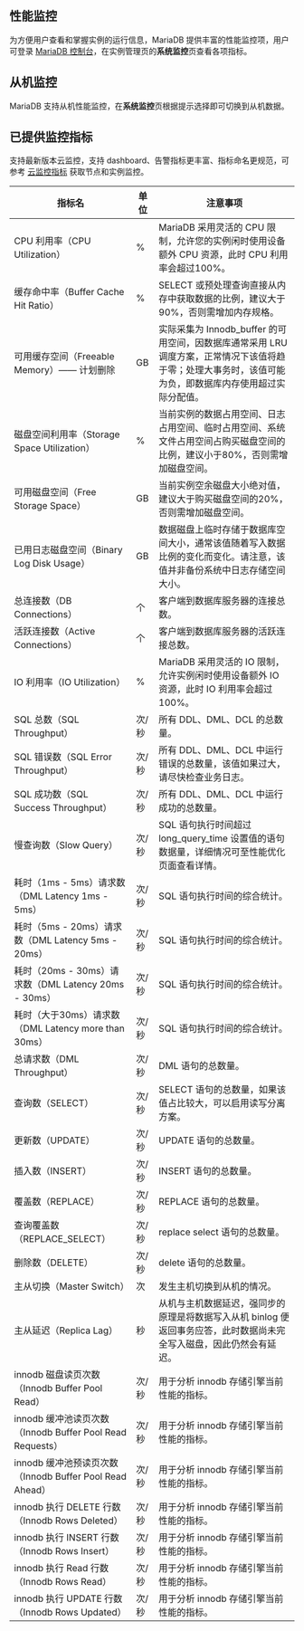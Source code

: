 
## 性能监控
为方便用户查看和掌握实例的运行信息，MariaDB 提供丰富的性能监控项，用户可登录 [MariaDB 控制台](https://console.cloud.tencent.com/mariadb)，在实例管理页的**系统监控**页查看各项指标。

## 从机监控
MariaDB 支持从机性能监控，在**系统监控**页根据提示选择即可切换到从机数据。

## 已提供监控指标
支持最新版本云监控，支持 dashboard、告警指标更丰富、指标命名更规范，可参考 [云监控指标](https://cloud.tencent.com/document/product/248/54396) 获取节点和实例监控。

|指标名|单位|注意事项|
|-------|-------|-------|
|CPU 利用率（CPU Utilization）|%|MariaDB 采用灵活的 CPU 限制，允许您的实例闲时使用设备额外 CPU 资源，此时 CPU 利用率会超过100%。|
|缓存命中率（Buffer Cache Hit Ratio）|%|SELECT 或预处理查询直接从内存中获取数据的比例，建议大于90%，否则需增加内存规格。|
|可用缓存空间（Freeable Memory）—— 计划删除|GB|实际采集为 Innodb_buffer 的可用空间，因数据库通常采用 LRU 调度方案，正常情况下该值将趋于零；处理大事务时，该值可能为负，即数据库内存使用超过实际分配值。|
|磁盘空间利用率（Storage Space Utilization）|%|当前实例的数据占用空间、日志占用空间、临时占用空间、系统文件占用空间占购买磁盘空间的比例，建议小于80%，否则需增加磁盘空间。|
|可用磁盘空间（Free Storage Space）|GB|当前实例空余磁盘大小绝对值，建议大于购买磁盘空间的20%，否则需增加磁盘空间。|
|已用日志磁盘空间（Binary Log Disk Usage）|GB|数据磁盘上临时存储于数据库空间大小，通常该值随着写入数据比例的变化而变化。请注意，该值并非备份系统中日志存储空间大小。|
|总连接数（DB Connections）|个|客户端到数据库服务器的连接总数。|
|活跃连接数（Active Connections）|个|客户端到数据库服务器的活跃连接总数。|
|IO 利用率（IO Utilization）|%|MariaDB 采用灵活的 IO 限制，允许实例闲时使用设备额外 IO 资源，此时 IO 利用率会超过100%。|
|SQL 总数（SQL Throughput）|次/秒|所有 DDL、DML、DCL 的总数量。|
|SQL 错误数（SQL Error Throughput）|次/秒|所有 DDL、DML、DCL 中运行错误的总数量，该值如果过大，请尽快检查业务日志。|
|SQL 成功数（SQL Success Throughput）|次/秒|所有 DDL、DML、DCL 中运行成功的总数量。|
|慢查询数（Slow Query）|次/秒|SQL 语句执行时间超过 long_query_time 设置值的语句数据量，详细情况可至性能优化页面查看详情。|
|耗时（1ms - 5ms）请求数（DML Latency 1ms - 5ms）|次/秒|SQL 语句执行时间的综合统计。|
|耗时（5ms - 20ms）请求数（DML Latency 5ms - 20ms）|次/秒|SQL 语句执行时间的综合统计。|
|耗时（20ms - 30ms）请求数（DML Latency 20ms - 30ms）|次/秒|SQL 语句执行时间的综合统计。|
|耗时（大于30ms）请求数（DML Latency more than 30ms）|次/秒|SQL 语句执行时间的综合统计。|
|总请求数（DML Throughput）|次/秒|DML 语句的总数量。|
|查询数（SELECT）|次/秒|SELECT 语句的总数量，如果该值占比较大，可以启用读写分离方案。|
|更新数（UPDATE）|次/秒|UPDATE 语句的总数量。|
|插入数（INSERT）|次/秒|INSERT 语句的总数量。|
|覆盖数（REPLACE）|次/秒|REPLACE 语句的总数量。|
|查询覆盖数（REPLACE_SELECT）|次/秒|replace select 语句的总数量。|
|删除数（DELETE）|次/秒|delete 语句的总数量。|
|主从切换（Master Switch）|次|发生主机切换到从机的情况。|
|主从延迟（Replica Lag）|秒|从机与主机数据延迟，强同步的原理是将数据写入从机 binlog 便返回事务应答，此时数据尚未完全写入磁盘，因此仍然会有延迟。|
|innodb 磁盘读页次数（Innodb Buffer Pool Read）|次/秒|用于分析 innodb 存储引擎当前性能的指标。|
|innodb 缓冲池读页次数（Innodb Buffer Pool Read Requests）|次/秒|用于分析 innodb 存储引擎当前性能的指标。|
|innodb 缓冲池预读页次数（Innodb Buffer Pool Read Ahead）|次/秒|用于分析 innodb 存储引擎当前性能的指标。|
|innodb 执行 DELETE 行数（Innodb Rows Deleted）|次/秒|用于分析 innodb 存储引擎当前性能的指标。|
|innodb 执行 INSERT 行数（Innodb Rows Insert）|次/秒|用于分析 innodb 存储引擎当前性能的指标。|
|innodb 执行 Read 行数（Innodb Rows Read）|次/秒|用于分析 innodb 存储引擎当前性能的指标。|
|innodb 执行 UPDATE 行数（Innodb Rows Updated）|次/秒|用于分析 innodb 存储引擎当前性能的指标。|
